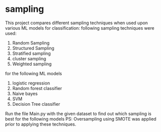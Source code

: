 # sampling
 
This project compares different sampling techniques when used upon various ML models for classification:
following sampling techniques were used:
1. Random Sampling
2. Structured Sampling
3. Stratified sampling
4. cluster sampling
5. Weighted sampling

for the following ML models
1. logistic regression
2. Random forest classifier
3. Naive bayes
4. SVM
5. Decision Tree classifier

Run the file Main.py with the given dataset to find out which sampling is best for the following models
PS: Oversampling using SMOTE was applied prior to applying these techniques.
